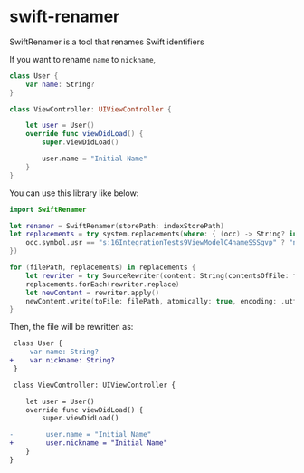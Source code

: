 # swift-renamer

SwiftRenamer is a tool that renames Swift identifiers


If you want to rename `name` to `nickname`,
```swift
class User {
    var name: String?
}

class ViewController: UIViewController {

    let user = User()
    override func viewDidLoad() {
        super.viewDidLoad()

        user.name = "Initial Name"
    }
}
```

You can use this library like below:

```swift
import SwiftRenamer

let renamer = SwiftRenamer(storePath: indexStorePath)
let replacements = try system.replacements(where: { (occ) -> String? in
    occ.symbol.usr == "s:16IntegrationTests9ViewModelC4nameSSSgvp" ? "nickname" : nil
})

for (filePath, replacements) in replacements {
    let rewriter = try SourceRewriter(content: String(contentsOfFile: filePath))
    replacements.forEach(rewriter.replace)
    let newContent = rewriter.apply()
    newContent.write(toFile: filePath, atomically: true, encoding: .utf8)
}
```

Then, the file will be rewritten as:

```diff
 class User {
-    var name: String?
+    var nickname: String?
 }

 class ViewController: UIViewController {

    let user = User()
    override func viewDidLoad() {
        super.viewDidLoad()

-        user.name = "Initial Name"
+        user.nickname = "Initial Name"
    }
}
```
